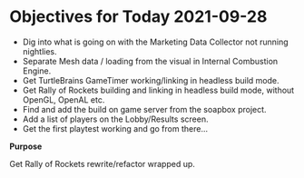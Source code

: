 # Objectives for Today 2021-09-28

- Dig into what is going on with the Marketing Data Collector not running nightlies.
- Separate Mesh data / loading from the visual in Internal Combustion Engine.
- Get TurtleBrains GameTimer working/linking in headless build mode.
- Get Rally of Rockets building and linking in headless build mode, without OpenGL, OpenAL etc.
- Find and add the build on game server from the soapbox project.
- Add a list of players on the Lobby/Results screen.
- Get the first playtest working and go from there...

**Purpose**

Get Rally of Rockets rewrite/refactor wrapped up.
